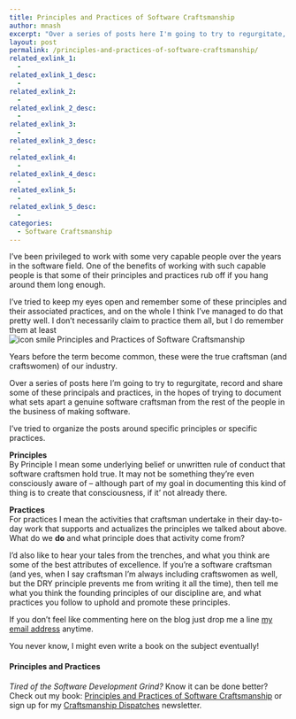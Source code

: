 ```yaml
---
title: Principles and Practices of Software Craftsmanship
author: mnash
excerpt: "Over a series of posts here I'm going to try to regurgitate, record and share some of these principals and practices, in the hopes of trying to document what sets apart a genuine software craftsman from the rest of the people in the business of making software."
layout: post
permalink: /principles-and-practices-of-software-craftsmanship/
related_exlink_1:
  - 
related_exlink_1_desc:
  - 
related_exlink_2:
  - 
related_exlink_2_desc:
  - 
related_exlink_3:
  - 
related_exlink_3_desc:
  - 
related_exlink_4:
  - 
related_exlink_4_desc:
  - 
related_exlink_5:
  - 
related_exlink_5_desc:
  - 
categories:
  - Software Craftsmanship
---
```

I&#8217;ve been privileged to work with some very capable people over the years in the software field. One of the benefits of working with such capable people is that some of their principles and practices rub off if you hang around them long enough.

I&#8217;ve tried to keep my eyes open and remember some of these principles and their associated practices, and on the whole I think I&#8217;ve managed to do that pretty well. I don&#8217;t necessarily claim to practice them all, but I do remember them at least <img src="http://jglobal.com/wp-includes/images/smilies/icon_smile.gif" alt="icon smile Principles and Practices of Software Craftsmanship" class="wp-smiley" title="Principles and Practices of Software Craftsmanship" /> 

Years before the term become common, these were the true craftsman (and craftswomen) of our industry.

Over a series of posts here I&#8217;m going to try to regurgitate, record and share some of these principals and practices, in the hopes of trying to document what sets apart a genuine software craftsman from the rest of the people in the business of making software.

I&#8217;ve tried to organize the posts around specific principles or specific practices. 

**Principles**  
By Principle I mean some underlying belief or unwritten rule of conduct that software craftsmen hold true. It may not be something they&#8217;re even consciously aware of &#8211; although part of my goal in documenting this kind of thing is to create that consciousness, if it&#8217; not already there.

**Practices**  
For practices I mean the activities that craftsman undertake in their day-to-day work that supports and actualizes the principles we talked about above. What do we **do** and what principle does that activity come from?

I&#8217;d also like to hear your tales from the trenches, and what you think are some of the best attributes of excellence. If you&#8217;re a software craftsman (and yes, when I say craftsman I&#8217;m always including craftswomen as well, but the DRY principle prevents me from writing it all the time), then tell me what you think the founding principles of our discipline are, and what practices you follow to uphold and promote these principles.

If you don&#8217;t feel like commenting here on the blog just drop me a line [my email address][1] anytime.

You never know, I might even write a book on the subject eventually!

<div class="g-plusone" data-annotation="inline" data-width="300">
</div>

<!-- Place this tag after the last +1 button tag. -->

  


<div class="st-callout hastitle lightblue center" >
  <h4 class="st-callout-title ">
    Principles and Practices
  </h4>
  
  <div class="inside">
    <i>Tired of the Software Development Grind?</i> Know it can be done better? Check out my book: <a href="http://jglobal.com/principles-and-practices">Principles and Practices of Software Craftsmanship</a> or sign up for my <a href="http://jglobal.com/dispatches/">Craftsmanship Dispatches</a> newsletter.
  </div>
</div>

<div class="clear">
</div>

 [1]: mailto:mnash@jglobal.com